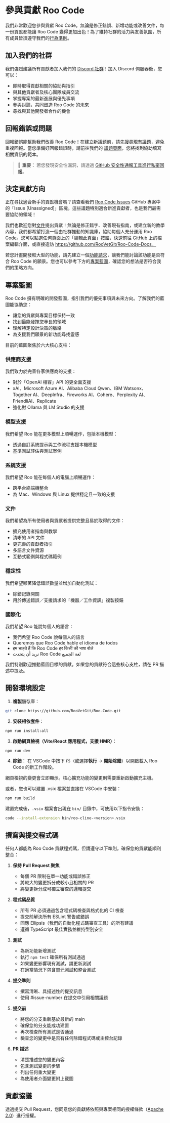 # 參與貢獻 Roo Code

我們非常歡迎您參與貢獻 Roo Code。無論是修正錯誤、新增功能或改善文件，每一份貢獻都能讓 Roo Code 變得更加出色！為了維持社群的活力與友善氛圍，所有成員皆須遵守我們的[行為準則](CODE_OF_CONDUCT.md)。

## 加入我們的社群

我們強烈建議所有貢獻者加入我們的 [Discord 社群](https://discord.gg/roocode)！加入 Discord 伺服器後，您可以：

- 即時取得貢獻相關的協助與指引
- 與其他貢獻者及核心團隊成員交流
- 掌握專案的最新進展與優先事項
- 參與討論，共同塑造 Roo Code 的未來
- 尋找與其他開發者合作的機會

## 回報錯誤或問題

回報錯誤能幫助我們改善 Roo Code！在建立新議題前，請先[搜尋現有議題](https://github.com/RooVetGit/Roo-Code/issues)，避免重複回報。當您準備好回報錯誤時，請前往我們的 [議題頁面](https://github.com/RooVetGit/Roo-Code/issues/new/choose)，您將找到協助填寫相關資訊的範本。

<blockquote class='warning-note'>
     🔐 <b>重要：</b> 若您發現安全性漏洞，請透過 <a href="https://github.com/RooVetGit/Roo-Code/security/advisories/new">GitHub 安全性通報工具進行私密回報</a>。
</blockquote>

## 決定貢獻方向

正在尋找適合新手的貢獻機會嗎？請查看我們 [Roo Code Issues](https://github.com/orgs/RooVetGit/projects/1) GitHub 專案中的「Issue [Unassigned]」區塊。這些議題特別適合新進貢獻者，也是我們最需要協助的領域！

我們也歡迎您對[文件](https://docs.roocode.com/)提出貢獻！無論是修正錯字、改善現有指南，或建立新的教學內容，我們都希望打造一個由社群推動的知識庫，協助每個人充分運用 Roo Code。您可以點選任何頁面上的「編輯此頁面」按鈕，快速前往 GitHub 上的檔案編輯介面，或直接造訪 https://github.com/RooVetGit/Roo-Code-Docs。

若您計畫開發較大型的功能，請先建立一個[功能請求](https://github.com/RooVetGit/Roo-Code/discussions/categories/feature-requests?discussions_q=is%3Aopen+category%3A%22Feature+Requests%22+sort%3Atop)，讓我們能討論該功能是否符合 Roo Code 的願景。您也可以參考下方的[專案藍圖](#專案藍圖)，確認您的想法是否符合我們的策略方向。

## 專案藍圖

Roo Code 擁有明確的開發藍圖，指引我們的優先事項與未來方向。了解我們的藍圖能協助您：

- 讓您的貢獻與專案目標保持一致
- 找到最能發揮您專長的領域
- 理解特定設計決策的脈絡
- 為支援我們願景的新功能尋找靈感

目前的藍圖聚焦於六大核心支柱：

### 供應商支援

我們致力於完善各家供應商的支援：

- 對於「OpenAI 相容」API 的更全面支援
- xAI、Microsoft Azure AI、Alibaba Cloud Qwen、IBM Watsonx、Together AI、DeepInfra、Fireworks AI、Cohere、Perplexity AI、FriendliAI、Replicate
- 強化對 Ollama 與 LM Studio 的支援

### 模型支援

我們希望 Roo 能在更多模型上順暢運作，包括本機模型：

- 透過自訂系統提示與工作流程支援本機模型
- 基準測試評估與測試案例

### 系統支援

我們希望 Roo 能在每個人的電腦上順暢運作：

- 跨平台終端機整合
- 為 Mac、Windows 與 Linux 提供穩定且一致的支援

### 文件

我們希望為所有使用者與貢獻者提供完整且易於取得的文件：

- 擴充使用者指南與教學
- 清晰的 API 文件
- 更完善的貢獻者指引
- 多語言文件資源
- 互動式範例與程式碼範例

### 穩定性

我們希望顯著降低錯誤數量並增加自動化測試：

- 除錯記錄開關
- 用於傳送錯誤／支援請求的「機器／工作資訊」複製按鈕

### 國際化

我們希望 Roo 能說每個人的語言：

- 我們希望 Roo Code 說每個人的語言
- Queremos que Roo Code hable el idioma de todos
- हम चाहते हैं कि Roo Code हर किसी की भाषा बोले
- نريد أن يتحدث Roo Code لغة الجميع

我們特別歡迎推動藍圖目標的貢獻。如果您的貢獻符合這些核心支柱，請在 PR 描述中提及。

## 開發環境設定

1. **複製**儲存庫：

```sh
git clone https://github.com/RooVetGit/Roo-Code.git
```

2. **安裝相依套件**：

```sh
npm run install:all
```

3. **啟動網頁檢視（Vite/React 應用程式，支援 HMR）**：

```sh
npm run dev
```

4. **除錯**：
   在 VSCode 中按下 `F5`（或選擇**執行** → **開始除錯**）以開啟載入 Roo Code 的新工作階段。

網頁檢視的變更會立即顯示。核心擴充功能的變更則需要重新啟動擴充主機。

或者，您也可以建置 .vsix 檔案並直接在 VSCode 中安裝：

```sh
npm run build
```

建置完成後，`.vsix` 檔案會出現在 `bin/` 目錄中，可使用以下指令安裝：

```sh
code --install-extension bin/roo-cline-<version>.vsix
```

## 撰寫與提交程式碼

任何人都能為 Roo Code 貢獻程式碼，但請遵守以下準則，確保您的貢獻能順利整合：

1. **保持 Pull Request 聚焦**

    - 每個 PR 限制在單一功能或錯誤修正
    - 將較大的變更拆分成較小且相關的 PR
    - 將變更拆分成可獨立審查的邏輯提交

2. **程式碼品質**

    - 所有 PR 必須通過包含程式碼檢查與格式化的 CI 檢查
    - 提交前解決所有 ESLint 警告或錯誤
    - 回應 Ellipsis（我們的自動化程式碼審查工具）的所有建議
    - 遵循 TypeScript 最佳實務並維持型別安全

3. **測試**

    - 為新功能新增測試
    - 執行 `npm test` 確保所有測試通過
    - 如果變更影響現有測試，請更新測試
    - 在適當情況下包含單元測試和整合測試

4. **提交準則**

    - 撰寫清晰、具描述性的提交訊息
    - 使用 #issue-number 在提交中引用相關議題

5. **提交前**

    - 將您的分支重新基於最新的 main
    - 確保您的分支能成功建置
    - 再次檢查所有測試是否通過
    - 檢查您的變更中是否有任何除錯程式碼或主控台記錄

6. **PR 描述**
    - 清楚描述您的變更內容
    - 包含測試變更的步驟
    - 列出任何重大變更
    - 為使用者介面變更附上截圖

## 貢獻協議

透過提交 Pull Request，您同意您的貢獻將依照與專案相同的授權條款（[Apache 2.0](../LICENSE)）進行授權。